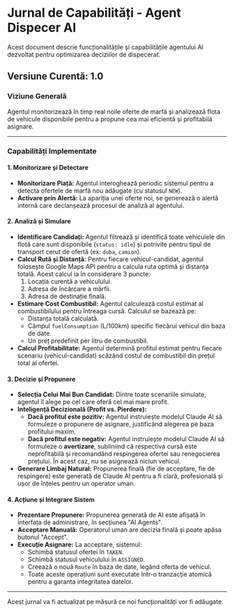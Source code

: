 # Jurnal de Capabilități - Agent Dispecer AI

Acest document descrie funcționalitățile și capabilitățile agentului AI dezvoltat pentru optimizarea deciziilor de dispecerat.

## Versiune Curentă: 1.0

### Viziune Generală
Agentul monitorizează în timp real noile oferte de marfă și analizează flota de vehicule disponibile pentru a propune cea mai eficientă și profitabilă asignare.

---

### Capabilități Implementate

#### 1. Monitorizare și Detectare
- **Monitorizare Piață:** Agentul interoghează periodic sistemul pentru a detecta ofertele de marfă nou adăugate (cu statusul `NEW`).
- **Activare prin Alertă:** La apariția unei oferte noi, se generează o alertă internă care declanșează procesul de analiză al agentului.

#### 2. Analiză și Simulare
- **Identificare Candidați:** Agentul filtrează și identifică toate vehiculele din flotă care sunt disponibile (`status: idle`) și potrivite pentru tipul de transport cerut de ofertă (ex: `duba`, `camion`).
- **Calcul Rută și Distanță:** Pentru fiecare vehicul-candidat, agentul folosește Google Maps API pentru a calcula ruta optimă și distanța totală. Acest calcul ia în considerare 3 puncte:
    1.  Locația curentă a vehiculului.
    2.  Adresa de încărcare a mărfii.
    3.  Adresa de destinație finală.
- **Estimare Cost Combustibil:** Agentul calculează costul estimat al combustibilului pentru întreaga cursă. Calculul se bazează pe:
    - Distanța totală calculată.
    - Câmpul `fuelConsumption` (L/100km) specific fiecărui vehicul din baza de date.
    - Un preț predefinit per litru de combustibil.
- **Calcul Profitabilitate:** Agentul determină profitul estimat pentru fiecare scenariu (vehicul-candidat) scăzând costul de combustibil din prețul total al ofertei.

#### 3. Decizie și Propunere
- **Selecția Celui Mai Bun Candidat:** Dintre toate scenariile simulate, agentul îl alege pe cel care oferă cel mai mare profit.
- **Inteligență Decizională (Profit vs. Pierdere):**
    - **Dacă profitul este pozitiv:** Agentul instruiește modelul Claude AI să formuleze o propunere de asignare, justificând alegerea pe baza profitului maxim.
    - **Dacă profitul este negativ:** Agentul instruiește modelul Claude AI să formuleze o **avertizare**, subliniind că respectiva cursă este neprofitabilă și recomandând respingerea ofertei sau renegocierea prețului. În acest caz, nu se asignează niciun vehicul.
- **Generare Limbaj Natural:** Propunerea finală (fie de acceptare, fie de respingere) este generată de Claude AI pentru a fi clară, profesională și ușor de înțeles pentru un operator uman.

#### 4. Acțiune și Integrare Sistem
- **Prezentare Propunere:** Propunerea generată de AI este afișată în interfața de administrare, în secțiunea "AI Agents".
- **Acceptare Manuală:** Operatorul uman are decizia finală și poate apăsa butonul "Accept".
- **Execuție Asignare:** La acceptare, sistemul:
    - Schimbă statusul ofertei în `TAKEN`.
    - Schimbă statusul vehiculului în `ASSIGNED`.
    - Creează o nouă `Route` în baza de date, legând oferta de vehicul.
    - Toate aceste operațiuni sunt executate într-o tranzacție atomică pentru a garanta integritatea datelor.

---
Acest jurnal va fi actualizat pe măsură ce noi funcționalități vor fi adăugate. 